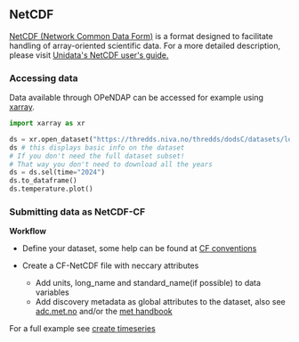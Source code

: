 ## NetCDF

[NetCDF (Network Common Data Form)](https://www.unidata.ucar.edu/software/netcdf/) is a format designed to facilitate handling of array-oriented scientific data. For a more detailed description, please visit [Unidata's NetCDF user's guide.](https://docs.unidata.ucar.edu/nug/current/netcdf_introduction.html)

### Accessing data

Data available through OPeNDAP can be accessed for example using [xarray](https://docs.xarray.dev/en/stable). 

```python
import xarray as xr

ds = xr.open_dataset("https://thredds.niva.no/thredds/dodsC/datasets/loggers/msource-inlet.nc")
ds # this displays basic info on the dataset
# If you don't need the full dataset subset!
# That way you don't need to download all the years
ds = ds.sel(time="2024")
ds.to_dataframe()
ds.temperature.plot()
```

### Submitting data as NetCDF-CF

**Workflow**

- Define your dataset, some help can be found at [CF conventions](https://cfconventions.org/)

- Create a CF-NetCDF file with neccary attributes

  * Add units, long_name and standard_name(if possible) to data variables
  * Add discovery metadata as global attributes to the dataset, also see [adc.met.no](https://adc.met.no/node/4) and/or the [met handbook](https://metno.github.io/data-management-handbook/#_climate_and_forecast_conventions_cf)

For a full example see [create timeseries](./src/notebooks/create_timeseries.html)
